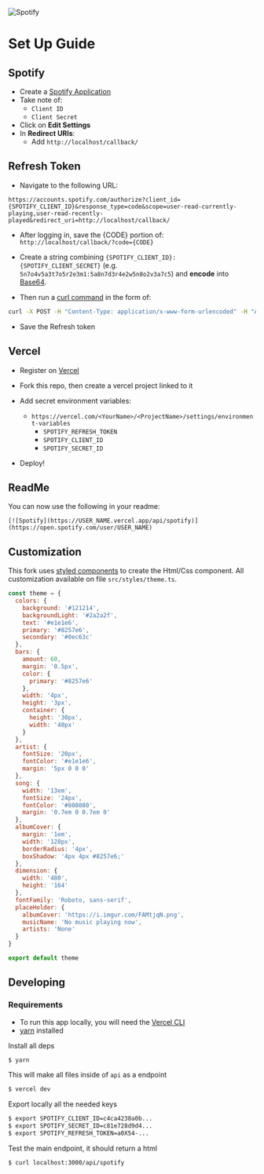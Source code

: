 ![Spotify](https://novatorem.darckfast.vercel.app/api/spotify) 

# Set Up Guide

## Spotify

* Create a [Spotify Application](https://developer.spotify.com/dashboard/applications)
* Take note of:
    * `Client ID`
    * `Client Secret`
* Click on **Edit Settings**
* In **Redirect URIs**:
    * Add `http://localhost/callback/`

## Refresh Token

* Navigate to the following URL:

```
https://accounts.spotify.com/authorize?client_id={SPOTIFY_CLIENT_ID}&response_type=code&scope=user-read-currently-playing,user-read-recently-played&redirect_uri=http://localhost/callback/
```

* After logging in, save the {CODE} portion of: `http://localhost/callback/?code={CODE}`

* Create a string combining `{SPOTIFY_CLIENT_ID}:{SPOTIFY_CLIENT_SECRET}` (e.g. `5n7o4v5a3t7o5r2e3m1:5a8n7d3r4e2w5n8o2v3a7c5`) and **encode** into [Base64](https://base64.io/).

* Then run a [curl command](https://httpie.org/run) in the form of:
```sh
curl -X POST -H "Content-Type: application/x-www-form-urlencoded" -H "Authorization: Basic {BASE64}" -d "grant_type=authorization_code&redirect_uri=http://localhost/callback/&code={CODE}" https://accounts.spotify.com/api/token
```

* Save the Refresh token

## Vercel

* Register on [Vercel](https://vercel.com/)

* Fork this repo, then create a vercel project linked to it

* Add secret environment variables:
    * `https://vercel.com/<YourName>/<ProjectName>/settings/environment-variables`
        * `SPOTIFY_REFRESH_TOKEN`
        * `SPOTIFY_CLIENT_ID`
        * `SPOTIFY_SECRET_ID`

* Deploy!

## ReadMe

You can now use the following in your readme:

```[![Spotify](https://USER_NAME.vercel.app/api/spotify)](https://open.spotify.com/user/USER_NAME)```

## Customization

This fork uses [styled components](https://styled-components.com/) to create the Html/Css component. All customization available on file `src/styles/theme.ts`.

```js
const theme = {
  colors: {
    background: '#121214',
    backgroundLight: '#2a2a2f',
    text: '#e1e1e6',
    primary: '#8257e6',
    secondary: '#0ec63c'
  },
  bars: {
    amount: 60,
    margin: '0.5px',
    color: {
      primary: '#8257e6'
    },
    width: '4px',
    height: '3px',
    container: {
      height: '30px',
      width: '40px'
    }
  },
  artist: {
    fontSize: '20px',
    fontColor: '#e1e1e6',
    margin: '5px 0 0 0'
  },
  song: {
    width: '13em',
    fontSize: '24px',
    fontColor: '#808080',
    margin: '0.7em 0 0.7em 0'
  },
  albumCover: {
    margin: '1em',
    width: '128px',
    borderRadius: '4px',
    boxShadow: '4px 4px #8257e6;'
  },
  dimension: {
    width: '480',
    height: '164'
  },
  fontFamily: 'Roboto, sans-serif',
  placeHolder: {
    albumCover: 'https://i.imgur.com/FAMtjqN.png',
    musicName: 'No music playing now',
    artists: 'None'
  }
}

export default theme
```

## Developing 

### Requirements
* To run this app locally, you will need the [Vercel CLI](https://vercel.com/download)
* [yarn](https://classic.yarnpkg.com/en/) installed

Install all deps
```sh
$ yarn
```

This will make all files inside of `api` as a endpoint 
```sh
$ vercel dev
```

Export locally all the needed keys
```sh
$ export SPOTIFY_CLIENT_ID=c4ca4238a0b... 
$ export SPOTIFY_SECRET_ID=c81e728d9d4... 
$ export SPOTIFY_REFRESH_TOKEN=a0X54-... 
```

Test the main endpoint, it should return a html
```sh
$ curl localhost:3000/api/spotify 
```